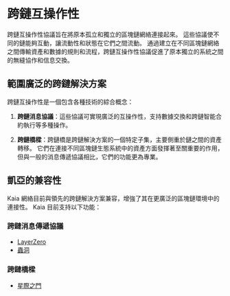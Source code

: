 # 跨鏈互操作性

跨鏈互操作性協議旨在將原本孤立和獨立的區塊鏈網絡連接起來。 這些協議使不同的鏈能夠互動，讓流動性和狀態在它們之間流動。 通過建立在不同區塊鏈網絡之間傳輸資產和數據的規則和流程，跨鏈互操作性協議促進了原本獨立的系統之間的無縫協作和信息交換。

## 範圍廣泛的跨鏈解決方案<a id="broad-scope-of-cross-chain-solution"></a>

跨鏈互操作性是一個包含各種技術的綜合概念：

1. **跨鏈消息協議**：這些協議可實現廣泛的互操作性，支持數據交換和跨鏈智能合約執行等多種操作。

2. **跨鏈橋樑**：跨鏈橋是跨鏈解決方案的一個特定子集，主要側重於鏈之間的資產轉移。 它們在連接不同區塊鏈生態系統中的資產方面發揮著至關重要的作用，但與一般的消息傳遞協議相比，它們的功能更為專業。

## 凱亞的兼容性<a id="kaia-compatibility"></a>

Kaia 網絡目前與領先的跨鏈解決方案兼容，增強了其在更廣泛的區塊鏈環境中的連接性。 Kaia 目前支持以下功能：

### 跨鏈消息傳遞協議

- [LayerZero](https://layerzero.network/)
- [蟲洞](https://wormhole.com/)

### 跨鏈橋樑

- [星際之門](https://stargate.finance/)